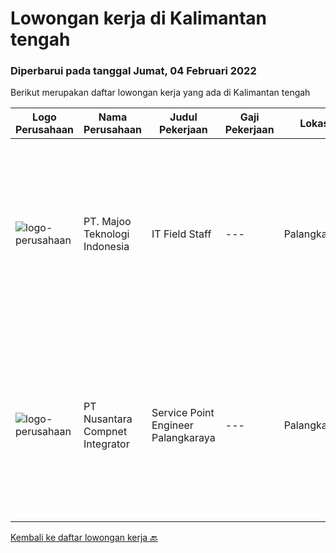 
  # Lowongan kerja di Kalimantan tengah

  ### Diperbarui pada tanggal Jumat, 04 Februari 2022

  Berikut merupakan daftar lowongan kerja yang ada di Kalimantan tengah

  |Logo Perusahaan | Nama Perusahaan | Judul Pekerjaan | Gaji Pekerjaan | Lokasi | Deskripsi | Tanggal diunggah | Pranala |
  | -------------- | --------------- | --------------- | --------- | --------- | -------------- | ------- | ----------- |
  |![logo-perusahaan](https://image-service-cdn.seek.com.au/2a2c8a948d223cf92abbc34c9b4e6cee325386db/ee4dce1061f3f616224767ad58cb2fc751b8d2dc)|PT. Majoo Teknologi Indonesia|IT Field Staff|---|Palangkaraya|Deskripsi Pekerjaan: Melakukan instalasi beserta pengaturan software dan hardware majoo. Memberikan edukasi (training) kepada staff / manager/ owner...|Rabu, 02 Februari 2022|https://www.jobstreet.co.id/id/job/it-field-staff-3767275?token=0~d9f11c7e-fb6a-4b8a-88bc-1e2711ffe17d&sectionRank=1&jobId=jobstreet-id-job-3767275|
|![logo-perusahaan](https://image-service-cdn.seek.com.au/faf1379cb2f8ff5c87162dc20c60c0d2f63dba1c/ee4dce1061f3f616224767ad58cb2fc751b8d2dc)|PT Nusantara Compnet Integrator|Service Point Engineer Palangkaraya|---|Palangkaraya|S1 Teknik Komputer, Ilmu Komputer, Teknik Informatika atau Ilmu Komputer lainnya. Memiliki pengalaman minimal 1 tahun, fresh graduate dipersilahkan...|Jumat, 28 Januari 2022|https://www.jobstreet.co.id/id/job/service-point-engineer-palangkaraya-3773059?token=0~d9f11c7e-fb6a-4b8a-88bc-1e2711ffe17d&sectionRank=2&jobId=jobstreet-id-job-3773059|


  [Kembali ke daftar lowongan kerja 🔙](../README.md#daftar-lowongan-kerja)
  